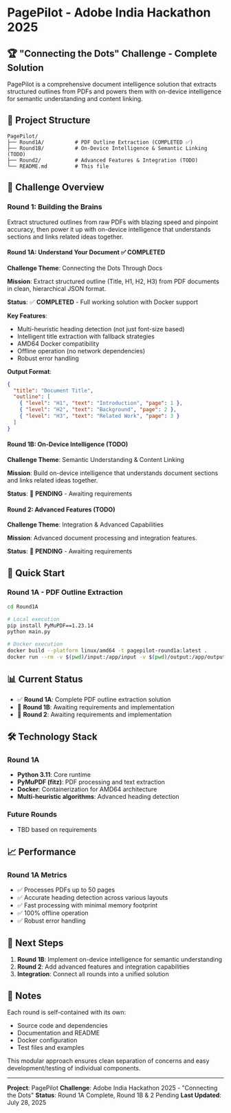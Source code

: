 # PagePilot - Adobe India Hackathon 2025

## 🏆 "Connecting the Dots" Challenge - Complete Solution

PagePilot is a comprehensive document intelligence solution that extracts structured outlines from PDFs and powers them with on-device intelligence for semantic understanding and content linking.

## 📁 Project Structure

```
PagePilot/
├── Round1A/          # PDF Outline Extraction (COMPLETED ✅)
├── Round1B/          # On-Device Intelligence & Semantic Linking (TODO)
├── Round2/           # Advanced Features & Integration (TODO)
└── README.md         # This file
```

## 🎯 Challenge Overview

### Round 1: Building the Brains
Extract structured outlines from raw PDFs with blazing speed and pinpoint accuracy, then power it up with on-device intelligence that understands sections and links related ideas together.

#### Round 1A: Understand Your Document ✅ COMPLETED
**Challenge Theme**: Connecting the Dots Through Docs

**Mission**: Extract structured outline (Title, H1, H2, H3) from PDF documents in clean, hierarchical JSON format.

**Status**: ✅ **COMPLETED** - Full working solution with Docker support

**Key Features**:
- Multi-heuristic heading detection (not just font-size based)
- Intelligent title extraction with fallback strategies
- AMD64 Docker compatibility
- Offline operation (no network dependencies)
- Robust error handling

**Output Format**:
```json
{
  "title": "Document Title",
  "outline": [
    { "level": "H1", "text": "Introduction", "page": 1 },
    { "level": "H2", "text": "Background", "page": 2 },
    { "level": "H3", "text": "Related Work", "page": 3 }
  ]
}
```

#### Round 1B: On-Device Intelligence (TODO)
**Challenge Theme**: Semantic Understanding & Content Linking

**Mission**: Build on-device intelligence that understands document sections and links related ideas together.

**Status**: 🔄 **PENDING** - Awaiting requirements

#### Round 2: Advanced Features (TODO)
**Challenge Theme**: Integration & Advanced Capabilities

**Mission**: Advanced document processing and integration features.

**Status**: 🔄 **PENDING** - Awaiting requirements

## 🚀 Quick Start

### Round 1A - PDF Outline Extraction

```bash
cd Round1A

# Local execution
pip install PyMuPDF==1.23.14
python main.py

# Docker execution
docker build --platform linux/amd64 -t pagepilot-round1a:latest .
docker run --rm -v $(pwd)/input:/app/input -v $(pwd)/output:/app/output --network none pagepilot-round1a:latest
```

## 📊 Current Status

- ✅ **Round 1A**: Complete PDF outline extraction solution
- 🔄 **Round 1B**: Awaiting requirements and implementation
- 🔄 **Round 2**: Awaiting requirements and implementation

## 🛠️ Technology Stack

### Round 1A
- **Python 3.11**: Core runtime
- **PyMuPDF (fitz)**: PDF processing and text extraction
- **Docker**: Containerization for AMD64 architecture
- **Multi-heuristic algorithms**: Advanced heading detection

### Future Rounds
- TBD based on requirements

## 📈 Performance

### Round 1A Metrics
- ✅ Processes PDFs up to 50 pages
- ✅ Accurate heading detection across various layouts
- ✅ Fast processing with minimal memory footprint
- ✅ 100% offline operation
- ✅ Robust error handling

## 🎯 Next Steps

1. **Round 1B**: Implement on-device intelligence for semantic understanding
2. **Round 2**: Add advanced features and integration capabilities
3. **Integration**: Connect all rounds into a unified solution

## 📝 Notes

Each round is self-contained with its own:
- Source code and dependencies
- Documentation and README
- Docker configuration
- Test files and examples

This modular approach ensures clean separation of concerns and easy development/testing of individual components.

---

**Project**: PagePilot
**Challenge**: Adobe India Hackathon 2025 - "Connecting the Dots"
**Status**: Round 1A Complete, Round 1B & 2 Pending
**Last Updated**: July 28, 2025
